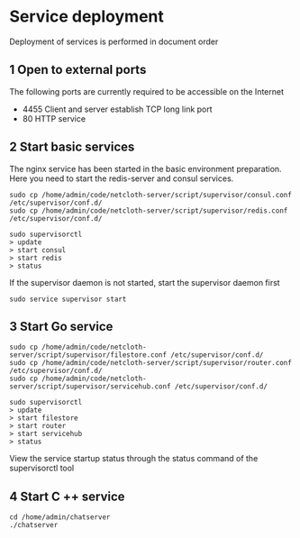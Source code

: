 # Service deployment

Deployment of services is performed in document order

## 1 Open to external ports
The following ports are currently required to be accessible on the Internet

* 4455  Client and server establish TCP long link port
* 80   HTTP service

## 2 Start basic services

The nginx service has been started in the basic environment preparation. Here you need to start the redis-server and consul services.

```
sudo cp /home/admin/code/netcloth-server/script/supervisor/consul.conf /etc/supervisor/conf.d/
sudo cp /home/admin/code/netcloth-server/script/supervisor/redis.conf /etc/supervisor/conf.d/

sudo supervisorctl
> update
> start consul
> start redis
> status
```

If the supervisor daemon is not started, start the supervisor daemon first

```
sudo service supervisor start
```

## 3 Start Go service

```
sudo cp /home/admin/code/netcloth-server/script/supervisor/filestore.conf /etc/supervisor/conf.d/
sudo cp /home/admin/code/netcloth-server/script/supervisor/router.conf /etc/supervisor/conf.d/
sudo cp /home/admin/code/netcloth-server/script/supervisor/servicehub.conf /etc/supervisor/conf.d/

sudo supervisorctl
> update
> start filestore
> start router
> start servicehub
> status
```

View the service startup status through the status command of the supervisorctl tool

## 4 Start C ++ service

```
cd /home/admin/chatserver
./chatserver
```
